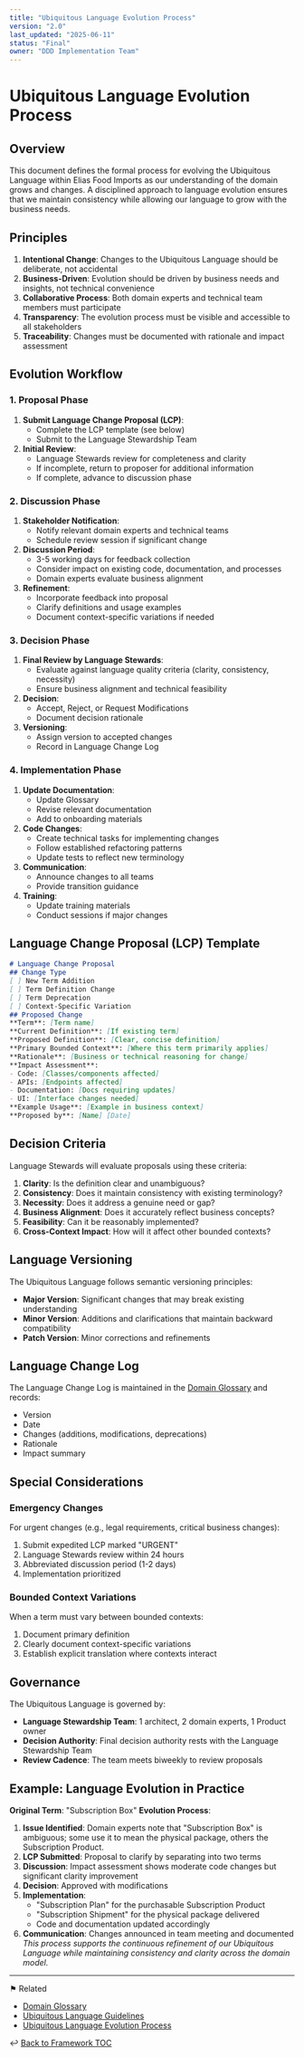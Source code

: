 ```yaml
---
title: "Ubiquitous Language Evolution Process"
version: "2.0"
last_updated: "2025-06-11"
status: "Final"
owner: "DDD Implementation Team"
---
```


# Ubiquitous Language Evolution Process

## Overview

This document defines the formal process for evolving the Ubiquitous Language within Elias Food Imports as our understanding of the domain grows and changes. A disciplined approach to language evolution ensures that we maintain consistency while allowing our language to grow with the business needs.

## Principles

1. **Intentional Change**: Changes to the Ubiquitous Language should be deliberate, not accidental
2. **Business-Driven**: Evolution should be driven by business needs and insights, not technical convenience
3. **Collaborative Process**: Both domain experts and technical team members must participate
4. **Transparency**: The evolution process must be visible and accessible to all stakeholders
5. **Traceability**: Changes must be documented with rationale and impact assessment

## Evolution Workflow

### 1. Proposal Phase

1. **Submit Language Change Proposal (LCP)**:
   - Complete the LCP template (see below)
   - Submit to the Language Stewardship Team
2. **Initial Review**:
   - Language Stewards review for completeness and clarity
   - If incomplete, return to proposer for additional information
   - If complete, advance to discussion phase

### 2. Discussion Phase

1. **Stakeholder Notification**:
   - Notify relevant domain experts and technical teams
   - Schedule review session if significant change
2. **Discussion Period**:
   - 3-5 working days for feedback collection
   - Consider impact on existing code, documentation, and processes
   - Domain experts evaluate business alignment
3. **Refinement**:
   - Incorporate feedback into proposal
   - Clarify definitions and usage examples
   - Document context-specific variations if needed

### 3. Decision Phase

1. **Final Review by Language Stewards**:
   - Evaluate against language quality criteria (clarity, consistency, necessity)
   - Ensure business alignment and technical feasibility
2. **Decision**:
   - Accept, Reject, or Request Modifications
   - Document decision rationale
3. **Versioning**:
   - Assign version to accepted changes
   - Record in Language Change Log

### 4. Implementation Phase

1. **Update Documentation**:
   - Update Glossary
   - Revise relevant documentation
   - Add to onboarding materials
2. **Code Changes**:
   - Create technical tasks for implementing changes
   - Follow established refactoring patterns
   - Update tests to reflect new terminology
3. **Communication**:
   - Announce changes to all teams
   - Provide transition guidance
4. **Training**:
   - Update training materials
   - Conduct sessions if major changes

## Language Change Proposal (LCP) Template

```markdown
# Language Change Proposal
## Change Type
[ ] New Term Addition
[ ] Term Definition Change
[ ] Term Deprecation
[ ] Context-Specific Variation
## Proposed Change
**Term**: [Term name]
**Current Definition**: [If existing term]
**Proposed Definition**: [Clear, concise definition]
**Primary Bounded Context**: [Where this term primarily applies]
**Rationale**: [Business or technical reasoning for change]
**Impact Assessment**:
- Code: [Classes/components affected]
- APIs: [Endpoints affected]
- Documentation: [Docs requiring updates]
- UI: [Interface changes needed]
**Example Usage**: [Example in business context]
**Proposed by**: [Name] [Date]
```

## Decision Criteria

Language Stewards will evaluate proposals using these criteria:

1. **Clarity**: Is the definition clear and unambiguous?
2. **Consistency**: Does it maintain consistency with existing terminology?
3. **Necessity**: Does it address a genuine need or gap?
4. **Business Alignment**: Does it accurately reflect business concepts?
5. **Feasibility**: Can it be reasonably implemented?
6. **Cross-Context Impact**: How will it affect other bounded contexts?

## Language Versioning

The Ubiquitous Language follows semantic versioning principles:

- **Major Version**: Significant changes that may break existing understanding
- **Minor Version**: Additions and clarifications that maintain backward compatibility
- **Patch Version**: Minor corrections and refinements

## Language Change Log

The Language Change Log is maintained in the [Domain Glossary](../glossary.md) and records:

- Version
- Date
- Changes (additions, modifications, deprecations)
- Rationale
- Impact summary

## Special Considerations

### Emergency Changes

For urgent changes (e.g., legal requirements, critical business changes):

1. Submit expedited LCP marked "URGENT"
2. Language Stewards review within 24 hours
3. Abbreviated discussion period (1-2 days)
4. Implementation prioritized

### Bounded Context Variations

When a term must vary between bounded contexts:

1. Document primary definition
2. Clearly document context-specific variations
3. Establish explicit translation where contexts interact

## Governance

The Ubiquitous Language is governed by:

- **Language Stewardship Team**: 1 architect, 2 domain experts, 1 Product owner
- **Decision Authority**: Final decision authority rests with the Language Stewardship Team
- **Review Cadence**: The team meets biweekly to review proposals

## Example: Language Evolution in Practice

**Original Term**: "Subscription Box"
**Evolution Process**:

1. **Issue Identified**: Domain experts note that "Subscription Box" is ambiguous; some use it to mean the physical package, others the Subscription Product.
2. **LCP Submitted**: Proposal to clarify by separating into two terms
3. **Discussion**: Impact assessment shows moderate code changes but significant clarity improvement
4. **Decision**: Approved with modifications
5. **Implementation**:
   - "Subscription Plan" for the purchasable Subscription Product
   - "Subscription Shipment" for the physical package delivered
   - Code and documentation updated accordingly
6. **Communication**: Changes announced in team meeting and documented
*This process supports the continuous refinement of our Ubiquitous Language while maintaining consistency and clarity across the domain model.*

---

⚑ Related

- [Domain Glossary](../glossary.md)
- [Ubiquitous Language Guidelines](./ubiquitous_language_guidelines.md)
- [Ubiquitous Language Evolution Process](./ubiquitous_language_evolution.md)

↩ [Back to Framework TOC](../README.md)
